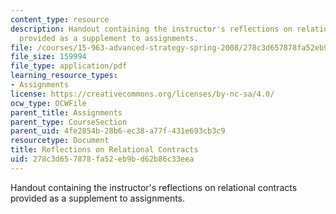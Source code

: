 ```yaml
---
content_type: resource
description: Handout containing the instructor's reflections on relational contracts
  provided as a supplement to assignments.
file: /courses/15-963-advanced-strategy-spring-2008/278c3d657878fa52eb9bd62b86c33eea_rel_cons.pdf
file_size: 159994
file_type: application/pdf
learning_resource_types:
- Assignments
license: https://creativecommons.org/licenses/by-nc-sa/4.0/
ocw_type: OCWFile
parent_title: Assignments
parent_type: CourseSection
parent_uid: 4fe2854b-28b6-ec38-a77f-431e693cb3c9
resourcetype: Document
title: Reflections on Relational Contracts
uid: 278c3d65-7878-fa52-eb9b-d62b86c33eea
---
```

Handout containing the instructor's reflections on relational contracts provided as a supplement to assignments.